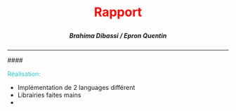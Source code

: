 # <p style="text-align:center; color: Red">Rapport</p>
##### <p style="text-align:center;">Brahima Dibassi / Epron Quentin</p>
<hr>
#### <p style="color: #31c7c7;">Réalisation:</p>

 - Implémentation de 2 languages différent
 - Librairies faites mains
 - 